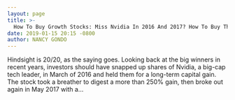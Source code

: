 ```yaml
---
layout: page
title: >-
  How To Buy Growth Stocks: Miss Nvidia In 2016 And 2017? How To Buy The Next Big Breakout
date: 2019-01-15 20:15 -0800
author: NANCY GONDO
---
```






Hindsight is 20/20, as the saying goes. Looking back at the big winners in recent years, investors should have snapped up shares of Nvidia, a big-cap tech leader, in March of 2016 and held them for a long-term capital gain. The stock took a breather to digest a more than 250% gain, then broke out again in May 2017 with a…

 

